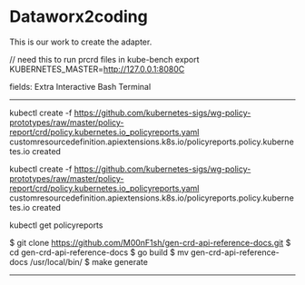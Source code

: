 # Dataworx2coding
This is our work to create the adapter. 

// need this to run prcrd files in kube-bench export KUBERNETES_MASTER=http://127.0.0.1:8080C


fields: 
Extra Interactive Bash Terminal


---------------------------



kubectl create -f https://github.com/kubernetes-sigs/wg-policy-prototypes/raw/master/policy-report/crd/policy.kubernetes.io_policyreports.yaml
customresourcedefinition.apiextensions.k8s.io/policyreports.policy.kubernetes.io created


kubectl create -f https://github.com/kubernetes-sigs/wg-policy-prototypes/raw/master/policy-report/crd/policy.kubernetes.io_policyreports.yaml
customresourcedefinition.apiextensions.k8s.io/policyreports.policy.kubernetes.io created

kubectl get policyreports

$ git clone https://github.com/M00nF1sh/gen-crd-api-reference-docs.git
$ cd gen-crd-api-reference-docs 
$ go build
$ mv gen-crd-api-reference-docs /usr/local/bin/
$ make generate

------------------------------


